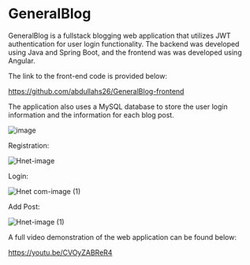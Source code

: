 # GeneralBlog
GeneralBlog is a fullstack blogging web application that utilizes JWT authentication for user login functionality. The backend was developed using Java and Spring Boot,
and the frontend was was developed using Angular. 

The link to the front-end code is provided below:

https://github.com/abdullahs26/GeneralBlog-frontend

The application also uses a MySQL database to store the user login information and the information for each blog post.

![image](https://user-images.githubusercontent.com/74064210/104149900-021c0780-53a6-11eb-830d-5cd57c8c1c33.png)

Registration:

![Hnet-image](https://user-images.githubusercontent.com/74064210/104150811-20373700-53a9-11eb-9f41-ae1934d51dc0.gif)

Login:

![Hnet com-image (1)](https://user-images.githubusercontent.com/74064210/104150921-802ddd80-53a9-11eb-9354-b3143a0c6a14.gif)


Add Post:

![Hnet-image (1)](https://user-images.githubusercontent.com/74064210/104151013-d733b280-53a9-11eb-83a9-84f1bd33c938.gif)

A full video demonstration of the web application can be found below:

https://youtu.be/CVOyZABReR4
